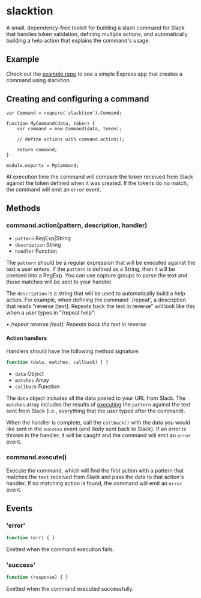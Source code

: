 # slacktion

A small, dependency-free toolkit for building a slash command for Slack that handles token validation, defining multiple actions, and automatically building a help action that explains the command's usage.

## Example

Check out the [example repo](https://github.com/lund5000/slack-slash-example) to see a simple Express app that creates a command using slacktion.

## Creating and configuring a command

```
var Command = require('slacktion').Command;

function MyCommand(data, token) {
	var command = new Command(data, token);

	// define actions with command.action();

	return command;
}

module.exports = MyCommand;
```

At execution time the command will compare the token received from Slack against the token defined when it was created. If the tokens do no match, the command will emit an `error` event.

## Methods

### command.action(pattern, description, handler)
- `pattern` RegExp|String
- `description` String
- `handler` Function

The `pattern` should be a regular expression that will be executed against the text a user enters. If the `pattern` is defined as a String, then it will be coerced into a RegExp. You can use capture groups to parse the text and those matches will be sent to your handler.

The `description` is a string that will be used to automatically build a help action. For example, when defining the command `/repeat', a description that reads "reverse [text]: Repeats back the text in reverse" will look like this when a user types in "/repeat help":

_• /repeat reverse [text]: Repeats back the text in reverse_

#### Action handlers

Handlers should have the following method signature:

```js
function (data, matches, callback) { }
```
- `data` Object
- `matches` Array 
- `callback` Function

The `data` object includes all the data posted to your URL from Slack. The `matches` array includes the results of [executing](https://developer.mozilla.org/en-US/docs/Web/JavaScript/Reference/Global_Objects/RegExp/exec) the `pattern` against the text sent from Slack (i.e., everything that the user typed after the command).

When the handler is complete, call the `callback()` with the data you would like sent in the `success` event (and likely sent back to Slack). If an error is thrown in the handler, it will be caught and the command will emit an `error` event.

### command.execute()

Execute the command, which will find the first action with a pattern that matches the `text` received from Slack and pass the data to that action's handler. If no matching action is found, the command will emit an `error` event.

## Events

### 'error'
```js
function (err) { }
```

Emitted when the command execution fails.

### 'success'
```js
function (response) { }
```

Emitted when the command executed successfully.
